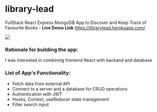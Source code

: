 # library-lead
FullStack React Express MongoDB App to Discover and Keep Track of Favourite Books - **Live Demo Link** https://librarylead.herokuapp.com/

![](images/libleadpreview.gif)

### Rationale for building the app:

I was interested in combining frontend React with backand and database

### List of App's Functionality:

- Fetch data from external API
- Connect to a server and a database for CRUD operations
- Authentication with JWT
- Hooks, Context, useReducer state management
- Filter search input

